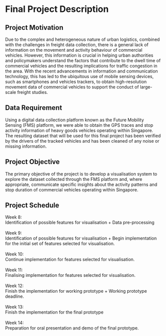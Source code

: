 # Final Project Description

## Project Motivation
Due to the complex and heterogeneous nature of urban logistics, combined with the challenges in freight data collection, there is a general lack of information on the movement and activity behaviour of commercial vehicles. However, this information is crucial in helping urban authorities and policymakers understand the factors that contribute to the dwell time of commercial vehicles and the resulting implications for traffic congestion in the area. With the recent advancements in information and communication technology, this has led to the ubiquitous use of mobile sensing devices, such as smartphones and vehicles trackers, to obtain high-resolution movement data of commercial vehicles to support the conduct of large-scale freight studies.

## Data Requirement
Using a digital data collection platform known as the Future Mobility Sensing (FMS) platform, we were able to obtain the GPS traces and stop activity information of heavy goods vehicles operating within Singapore. The resulting dataset that will be used for this final project has been verified by the drivers of the tracked vehicles and has been cleaned of any noise or missing information.

## Project Objective
The primary objective of the project is to develop a visualisation system to explore the dataset collected through the FMS platform and, where appropriate, communicate specific insights about the activity patterns and stop duration of commercial vehicles operating within Singapore.

## Project Schedule
Week 8:<br/>
Identification of possible features for visualisation + Data pre-processing<br/>
<br/>
Week 9:<br/>
Identification of possible features for visualisation + Begin implementation for the initial set of features selected for visualisation.<br/>
<br/>
Week 10:<br/>
Continue implementation for features selected for visualisation.<br/>
<br/>
Week 11:<br/>
Finalising implementation for features selected for visualisation.<br/>
<br/>
Week 12:<br/>
Finish the implementation for working prototype + Working prototype deadline.<br/>
<br/>
Week 13:<br/>
Finish the implementation for the final prototype<br/>
<br/>
Week 14:<br/>
Preparation for oral presentation and demo of the final prototype.<br/>